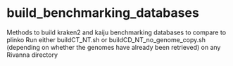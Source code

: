 # build_benchmarking_databases
Methods to build kraken2 and kaiju benchmarking databases to compare to plinko
Run either buildCT_NT.sh or buildCD_NT_no_genome_copy.sh (depending on whether the genomes have already been retrieved) on any Rivanna directory